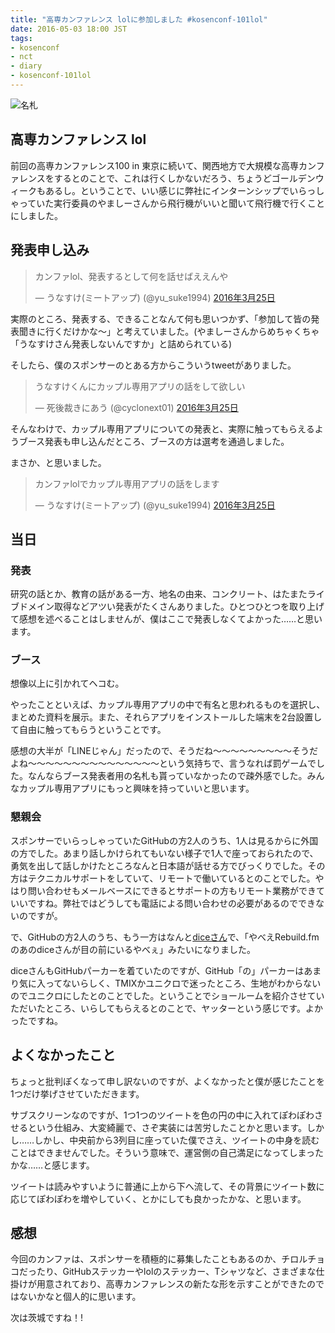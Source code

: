 ```yaml
---
title: "高専カンファレンス lolに参加しました #kosenconf-101lol"
date: 2016-05-03 18:00 JST
tags:
- kosenconf
- nct
- diary
- kosenconf-101lol
---
```


![名札](2016/kosenconf101-namecard.jpg)

## 高専カンファレンス lol
前回の高専カンファレンス100 in 東京に続いて、関西地方で大規模な高専カンファレンスをするとのことで、これは行くしかないだろう、ちょうどゴールデンウィークもあるし。ということで、いい感じに弊社にインターンシップでいらっしゃっていた実行委員のやましーさんから飛行機がいいと聞いて飛行機で行くことにしました。

## 発表申し込み
<blockquote class="twitter-tweet" data-lang="ja"><p lang="ja" dir="ltr">カンファlol、発表するとして何を話せばええんや</p>&mdash; うなすけ(ミートアップ) (@yu_suke1994) <a href="https://twitter.com/yu_suke1994/status/713373216203415552">2016年3月25日</a></blockquote>
<script async src="//platform.twitter.com/widgets.js" charset="utf-8"></script>

実際のところ、発表する、できることなんて何も思いつかず、「参加して皆の発表聞きに行くだけかな〜」と考えていました。(やましーさんからめちゃくちゃ「うなすけさん発表しないんですか」と詰められている)

そしたら、僕のスポンサーのとある方からこういうtweetがありました。
<blockquote class="twitter-tweet" data-lang="ja"><p lang="ja" dir="ltr">うなすけくんにカップル専用アプリの話をして欲しい</p>&mdash; 死後裁きにあう (@cyclonext01) <a href="https://twitter.com/cyclonext01/status/713377497253949441">2016年3月25日</a></blockquote>
<script async src="//platform.twitter.com/widgets.js" charset="utf-8"></script>

そんなわけで、カップル専用アプリについての発表と、実際に触ってもらえるようブース発表も申し込んだところ、ブースの方は選考を通過しました。

まさか、と思いました。

<blockquote class="twitter-tweet" data-lang="ja"><p lang="ja" dir="ltr">カンファlolでカップル専用アプリの話をします</p>&mdash; うなすけ(ミートアップ) (@yu_suke1994) <a href="https://twitter.com/yu_suke1994/status/713377629970128897">2016年3月25日</a></blockquote>
<script async src="//platform.twitter.com/widgets.js" charset="utf-8"></script>

## 当日
### 発表
研究の話とか、教育の話がある一方、地名の由来、コンクリート、はたまたライブドメイン取得などアツい発表がたくさんありました。ひとつひとつを取り上げて感想を述べることはしませんが、僕はここで発表しなくてよかった……と思います。

### ブース
想像以上に引かれてヘコむ。

やったことといえば、カップル専用アプリの中で有名と思われるものを選択し、まとめた資料を展示。また、それらアプリをインストールした端末を2台設置して自由に触ってもらうということです。

感想の大半が「LINEじゃん」だったので、そうだね〜〜〜〜〜〜〜〜〜そうだよね〜〜〜〜〜〜〜〜〜〜〜〜〜〜〜という気持ちで、言うなれば罰ゲームでした。なんならブース発表者用の名札も貰っていなかったので疎外感でした。みんなカップル専用アプリにもっと興味を持っていいと思います。

### 懇親会
スポンサーでいらっしゃっていたGitHubの方2人のうち、1人は見るからに外国の方でした。あまり話しかけられてもいない様子で1人で座っておられたので、勇気を出して話しかけたところなんと日本語が話せる方でびっくりでした。その方はテクニカルサポートをしていて、リモートで働いているとのことでした。やはり問い合わせもメールベースにできるとサポートの方もリモート業務ができていいですね。弊社ではどうしても電話による問い合わせの必要があるのでできないのですが。

で、GitHubの方2人のうち、もう一方はなんと[diceさん](https://twitter.com/dice)で、「やべえRebuild.fmのあのdiceさんが目の前にいるやべぇ」みたいになりました。

diceさんもGitHubパーカーを着ていたのですが、GitHub「の」パーカーはあまり気に入ってないらしく、TMIXかユニクロで迷ったところ、生地がわからないのでユニクロにしたとのことでした。ということでショールームを紹介させていただいたところ、いらしてもらえるとのことで、ヤッターという感じです。よかったですね。

## よくなかったこと
ちょっと批判ぽくなって申し訳ないのですが、よくなかったと僕が感じたことを1つだけ挙げさせていただきます。

サブスクリーンなのですが、1つ1つのツイートを色の円の中に入れてぽわぽわさせるという仕組み、大変綺麗で、さぞ実装には苦労したことかと思います。しかし……しかし、中央前から3列目に座っていた僕でさえ、ツイートの中身を読むことはできませんでした。そういう意味で、運営側の自己満足になってしまったかな……と感じます。

ツイートは読みやすいように普通に上から下へ流して、その背景にツイート数に応じてぽわぽわを増やしていく、とかにしても良かったかな、と思います。

## 感想
今回のカンファは、スポンサーを積極的に募集したこともあるのか、チロルチョコだったり、GitHubステッカーやlolのステッカー、Tシャツなど、さまざまな仕掛けが用意されており、高専カンファレンスの新たな形を示すことができたのではないかなと個人的に思います。

次は茨城ですね！!
